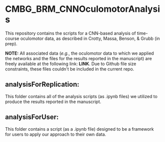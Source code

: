 # CMBG_BRM_CNNOculomotorAnalysis
This repository contains the scripts for a CNN-based analysis of time-course oculomotor data, as described in Crotty, Massa, Benson, &amp; Grubb (in prep).

**NOTE:** All associated data (*e.g.*, the oculomotor data to which we applied the networks and the files for the results reported in the manuscript) are freely available at the following link: **LINK**. Due to Github file size constraints, these files couldn't be included in the current repo.

## analysisForReplication: 
This folder contains all of the analysis scripts (as .ipynb files) we utilized to produce the results reported in the manuscript.

## analysisForUser: 
This folder contains a script (as a .ipynb file) designed to be a framework for users to apply our approach to their own data.
